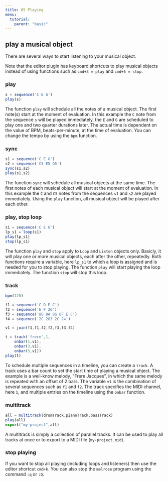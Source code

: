 ```yaml
---
title: 05 Playing
menu:
  tutorial:
    parent: "basic"
---
```


## play a musical object

There are several ways to start listening to your musical object.

Note that the editor plugin has keyboard shortcuts to play musical objects instead of using functions such as `cmd+3 = play` and `cmd+5 = stop`.
### play

```javascript
s = sequence('C E G')
play(s)
```

The function `play` will schedule all the notes of a musical object.
The first note(s) start at the moment of evaluation.
In this example the `C` note from the sequence `s` will be played immediately, the `E` and `G` are scheduled to play one and two quarter durations later.
The actual time is dependent on the value of BPM, beats-per-minute, at the time of evaluation. You can change the tempo by using the `bpm` function.

### sync

```javascript
s1 = sequence('C E G')
s2 = sequence('C5 E5 G5')
sync(s1,s2)
play(s1,s2)
```

The function `sync` will schedule all musical objects at the same time.
The first notes of each musical object will start at the moment of evaluation.
In this example the `C` and `C5` notes from the sequences `s1` and `s2` are played immediately.
Using the `play` function, all musical object will be played after each other.

### play, stop loop

```javascript
s1 = sequence('C E G')
lp_s1 = loop(s1)
play(lp_s1)
stop(lp_s1)
```

The function `play` and `stop` apply to `Loop` and `Listen` objects only.
Basicly, it will play one or more musical objects, each after the other, repeatedly.
Both functions require a variable, here `lp_s1` to which a loop is assigned and is needed for you to stop playing.
The function `play` will start playing the loop immediately.
The function `stop` will stop this loop.

### track

```javascript
bpm(120) 

f1 = sequence('C D E C')
f2 = sequence('E F 2G')
f3 = sequence('8G 8A 8G 8F E C')
f4 = sequence('2C 2G3 2C 2=') 

v1 = join(f1,f1,f2,f2,f3,f3,f4) 

t = track('frere',1,
    onbar(1,v1),
    onbar(3,v1),
    onbar(5,v1))
play(t)
```

To schedule multiple sequences in a timeline, you can create a `track`.
A track uses a bar count to set the start time of playing a musical ohject.
The example is a well-know melody, "Frere Jacques", in which the same melody is repeated with an offset of 2 bars.
The variable `v1` is the combination of several sequences such as `f1` and `f2`.
The track specifies the MIDI channel, here `1`, and multiple entries on the timeline using the `onbar` function.

### multitrack

```javascript
all = multitrack(drumTrack,pianoTrack,bassTrack)
play(all)
export("my-project",all)
```

A multitrack is simply a collection of parallel tracks.
It can be used to play all tracks at once or to export to a MIDI file (`my-project.mid`).

### stop playing

If you want to stop all playing (including loops and listeners) then use the editor shortcut `cmd+k`.
You can also stop the `melrose` program using the command `:q` or `:Q`.
